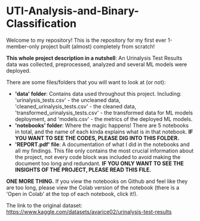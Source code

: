 # UTI-Analysis-and-Binary-Classification
Welcome to my repository! This is the repository for my first ever 1-member-only project built (almost) completely from scratch!

**This whole project description in a nutshell**: An Urinalysis Test Results data was collected, preprocessed, analyzed and several ML models were deployed.

There are some files/folders that you will want to look at (or not):
- **'data' folder**: Contains data used throughout this project. Including: 'urinalysis_tests.csv' - the uncleaned data, 'cleaned_urinalysis_tests.csv' - the cleaned data, 'transformed_urinalysis_tests.csv' - the transformed data for ML models deployment, and 'models.csv' - the metrics of the deployed ML models.
- **'notebooks' folder**: Where the magic happens! There are 5 notebooks in total, and the name of each kinda explains what is in that notebook. **IF YOU WANT TO SEE THE CODES, PLEASE DIG INTO THIS FOLDER.**
- **'REPORT.pdf' file**: A documentation of what I did in the notebooks and all my findings. This file only contains the most crucial information about the project, not every code block was included to avoid making the document too long and redundant. **IF YOU ONLY WANT TO SEE THE INSIGHTS OF THE PROJECT, PLEASE READ THIS FILE.**

**ONE MORE THING.** If you view the notebooks on Github and feel like they are too long, please view the Colab version of the notebook (there is a 'Open in Colab' at the top of each notebook, click it!).

The link to the original dataset: https://www.kaggle.com/datasets/avarice02/urinalysis-test-results
